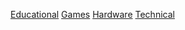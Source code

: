 [Educational](Educational/index.html)
[Games](Games/index.html)
[Hardware](Hardware/index.html)
[Technical](Technical/index.html)
